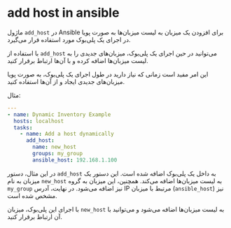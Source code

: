 # add host in ansible

ماژول `add_host` در Ansible برای افزودن یک میزبان به لیست میزبان‌ها به صورت پویا در اجرای یک پلی‌بوک مورد استفاده قرار می‌گیرد.

با استفاده از `add_host` می‌توانید در حین اجرای یک پلی‌بوک، میزبان‌های جدیدی را به لیست میزبان‌ها اضافه کرده و با آن‌ها ارتباط برقرار کنید.

این امر مفید است زمانی که نیاز دارید در طول اجرای یک پلی‌بوک، به صورت پویا میزبان‌های جدیدی ایجاد و از آن‌ها استفاده کنید.

مثال:

```yaml
---
- name: Dynamic Inventory Example
  hosts: localhost
  tasks:
    - name: Add a host dynamically
      add_host:
        name: new_host
        groups: my_group
        ansible_host: 192.168.1.100
```

در این مثال، دستور `add_host` به داخل یک پلی‌بوک اضافه شده است. این دستور یک میزبان به نام `new_host` به لیست میزبان‌ها اضافه می‌کند. همچنین، این میزبان به گروه `my_group` نیز اضافه می‌شود. در نهایت، آدرس IP مرتبط با میزبان (`ansible_host`) نیز مشخص شده است.

با اجرای این پلی‌بوک، میزبان `new_host` به لیست میزبان‌ها اضافه می‌شود و می‌توانید با آن ارتباط برقرار کنید.
